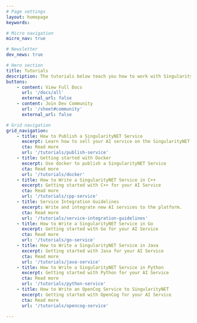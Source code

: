 ```yaml
---
# Page settings
layout: homepage
keywords:

# Micro navigation
micro_nav: true

# Newsletter
dev_news: true

# Hero section
title: Tutorials
description: The tutorials below teach you how to work with SingularityNET Services in various programming languages.
buttons:
    - content: View Full Docs
      url: '/docs/all'
      external_url: false
    - content: Join Dev Community
      url: '/sheet#community'
      external_url: false

# Grid navigation
grid_navigation:
    - title: How to Publish a SingularityNET Service
      excerpt: Learn how to sell your AI service on the SingularityNET Marketplace.
      cta: Read more
      url: '/tutorials/publish-service'
    - title: Getting started with Docker
      excerpt: Use docker to publish a SingularityNET Service
      cta: Read more
      url: '/tutorials/docker'
    - title: How to Write a SingularityNET Service in C++
      excerpt: Getting started with C++ for your AI Service
      cta: Read more
      url: '/tutorials/cpp-service'
    - title: Service Integration Guidelines
      excerpt: Write and integrate new AI services to the platform.
      cta: Read more
      url: '/tutorials/service-integration-guidelines'
    - title: How to Write a SingularityNET Service in Go
      excerpt: Getting started with Go for your AI Service
      cta: Read more
      url: '/tutorials/go-service'
    - title: How to Write a SingularityNET Service in Java
      excerpt: Getting started with Java for your AI Service
      cta: Read more
      url: '/tutorials/java-service'
    - title: How to Write a SingularityNET Service in Python
      excerpt: Getting started with Python for your AI Service
      cta: Read more
      url: '/tutorials/python-service'
    - title: How to Write an OpenCog Service to SingularityNET
      excerpt: Getting started with OpenCog for your AI Service
      cta: Read more
      url: '/tutorials/opencog-service'

---
```

